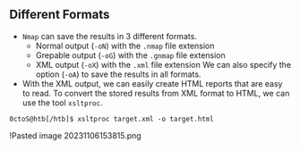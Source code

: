 ## Different Formats
- `Nmap` can save the results in 3 different formats.
  - Normal output (`-oN`) with the `.nmap` file extension
  - Grepable output (`-oG`) with the `.gnmap` file extension
  - XML output (`-oX`) with the `.xml` file extension
  We can also specify the option (`-oA`) to save the results in all formats.
- With the XML output, we can easily create HTML reports that are easy to read. To convert the stored results from XML format to HTML, we can use the tool `xsltproc`.
```shell-session
0ctoS@htb[/htb]$ xsltproc target.xml -o target.html
```

!Pasted image 20231106153815.png


